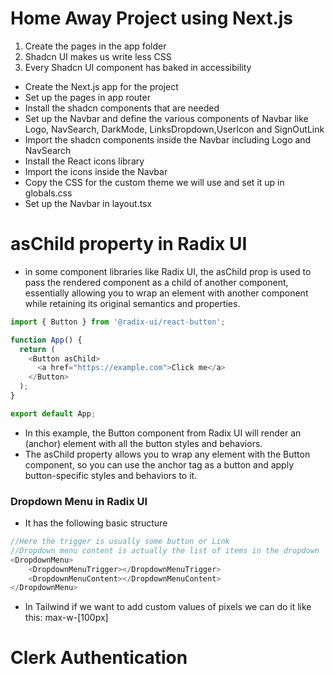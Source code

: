 # Home Away Project using Next.js

1. Create the pages in the app folder
2. Shadcn UI makes us write less CSS
3. Every Shadcn UI component has baked in accessibility

 - Create the Next.js app for the project
 - Set up the pages in app router
 - Install the shadcn components that are needed
 - Set up the Navbar and define the various components of Navbar like Logo, NavSearch, DarkMode, LinksDropdown,UserIcon and SignOutLink
 - Import the shadcn components inside the Navbar including Logo and NavSearch
 - Install the React icons library
 - Import the icons inside the Navbar
 - Copy the CSS for the custom theme we will use and set it up in globals.css
 - Set up the Navbar in layout.tsx

# asChild property in Radix UI
- in some component libraries like Radix UI, 
the asChild prop is used to pass the rendered component as a child of another component,
essentially allowing you to wrap an element with another component while retaining its original semantics and properties.

```js
import { Button } from '@radix-ui/react-button';

function App() {
  return (
    <Button asChild>
      <a href="https://example.com">Click me</a>
    </Button>
  );
}

export default App;

```

- In this example, the Button component from Radix UI will render an <a> (anchor) element with all the button styles and behaviors. 
- The asChild property allows you to wrap any element with the Button component, so you can use the anchor tag as a button and apply button-specific styles and behaviors to it.

### Dropdown Menu in Radix UI
- It has the following basic structure
```js
//Here the trigger is usually some button or Link
//Dropdown menu content is actually the list of items in the dropdown
<DropdownMenu>
    <DropdownMenuTrigger></DropdownMenuTrigger>
    <DropdownMenuContent></DropdownMenuContent>
</DropdownMenu>
```
- In Tailwind if we want to add custom values of pixels we can do it like this: max-w-[100px]

# Clerk Authentication


